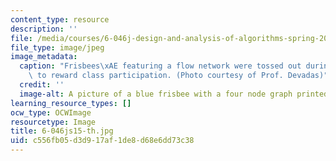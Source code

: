 ```yaml
---
content_type: resource
description: ''
file: /media/courses/6-046j-design-and-analysis-of-algorithms-spring-2015/c556fb05d3d917af1de8d68e6dd73c38_6-046js15-th.jpg
file_type: image/jpeg
image_metadata:
  caption: "Frisbees\xAE featuring a flow network were tossed out during lectures\
    \ to reward class participation. (Photo courtesy of Prof. Devadas)"
  credit: ''
  image-alt: A picture of a blue frisbee with a four node graph printed on it.
learning_resource_types: []
ocw_type: OCWImage
resourcetype: Image
title: 6-046js15-th.jpg
uid: c556fb05-d3d9-17af-1de8-d68e6dd73c38
---
```

